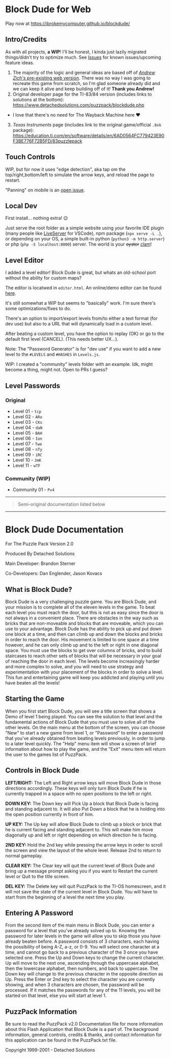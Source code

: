 # Block Dude for Web

Play now at https://ibrokemycomputer.github.io/blockdude/

## Intro/Credits

As with all projects, **a WIP**! I'll be honest, I kinda just lazily migrated things/didn't try to optimize much. See [Issues](https://github.com/ibrokemycomputer/blockdude/issues) for known issues/upcoming feature ideas.

1. The majority of the logic and general ideas are based off of [_Andrew Zich's_ pre-existing web version](https://azich.org/blockdude/). There was no way I was going to recreate this game from scratch, so I'm glad someone already did and we can keep it alive and keep building off of it! **Thank you Andrew!**
2. Original developer page for the TI-83/84 version (includes links to solutions at the bottom): https://www.detachedsolutions.com/puzzpack/blockdude.php
  - I love that there's no need for The Wayback Machine here ❤️
3. _Texas Instruments_ page (includes link to the original game/official `.8xk` package): https://education.ti.com/en/software/details/en/6AD0564FC779423E90F3BE776F72B5FD/83puzzlepack

## Touch Controls

WIP, but for now it uses "edge detection", aka tap om the top/right,bottom/left to simulate the arrow keys, and reload the page to restart.

"Panning" on mobile is an [open issue](https://github.com/ibrokemycomputer/blockdude/issues/5).

## Local Dev

First install... nothing extra! 😉

Just serve the root folder as a simple website using your favorite IDE plugin (many people like [LiveServer](https://marketplace.visualstudio.com/items?itemName=ritwickdey.LiveServer) for VSCode), npm package (`npx serve -L .`), or depending on your OS, a simple built-in python (`python3 -m http.server`) or php (`php -S localhost:8000`) server. The world is your ~~oyster~~ [clam](https://www.youtube.com/watch?v=2lwlllR58y0)!

## Level Editor

I added a level editor! Block Dude is great, but whats an old-school port without the ability for custom maps?

The editor is locatwed in `editor.html`. An online/demo editor can be found [here](https://ibrokemycomputer.github.io/blockdude/editor).

It's still somewhat a WIP but seems to "basically" work. I'm sure there's some optimizations/fixes to do.

There's an option to import/export levels from/to either a text format (for dev use) but also to a URL that will dynamically load in a custom level.

After beating a custom level, you have the option to replay (OK) or go to the default first level (CANCEL). (This needs better UX...).

Note: The "Password Generator" is for "dev use" if you want to add a new level to the `#LEVELS` and `#HASHES` in `Levels.js`.

WIP: I created a "community" levels folder with an example. Idk, might become a thing, might not. Open to PRs I guess?

## Level Passwords

### Original

- Level 01 - `tcp`
- Level 02 - `ARo`
- Level 03 - `CKs`
- Level 04 - `daN`
- Level 05 - `BAH`
- Level 06 - `Ion`
- Level 07 - `Twe`
- Level 08 - `nTy`
- Level 09 - `iRC`
- Level 10 - `JmK`
- Level 11 - `wTF`

### Community (WIP)

- Community 01 - `Pv4`

---

> Semi-original documentation listed below

---

Block Dude Documentation
========================

For The Puzzle Pack Version 2.0

Produced By Detached Solutions

Main Developer: Brandon Sterner

Co-Developers: Dan Englender, Jason Kovacs


What is Block Dude?
-------------------
Block Dude is a very challenging puzzle game. You are Block Dude, and your mission is to complete all of the eleven levels in the game. To beat each level you must reach the door, but this is not as easy since the door is not always in a convenient place. There are obstacles in the way such as bricks that are non-moveable and blocks that are moveable, which you can use to your advantage. Block Dude has the ability to pick up and put down one block at a time, and then can climb up and down the blocks and bricks in order to reach the door. His movement is limited to one space at a time however, and he can only climb up and to the left or right in one diagonal space. You must use the blocks to get over columns of bricks, and to build staircases to reach other sets of blocks that will be necessary in your goal of reaching the door in each level. The levels become increasingly harder and more complex to solve, and you will need to use strategy and experimentation with your placement of the blocks in order to solve a level. This fun and entertaining game will keep you addicted and playing until you have beaten all the levels!


Starting the Game
-----------------
When you first start Block Dude, you will see a title screen that shows a Demo of level 1 being played. You can see the solution to that level and the fundamental actions of Block Dude that you must use to solve all of the other levels. On the main menu at the bottom of the screen, you can choose "New" to start a new game from level 1, or "Password" to enter a password that you've already obtained from beating levels previously, in order to jump to a later level quickly. The "Help" menu item will show a screen of brief information about how to play the game, and the "Exit" menu item will return the user to the games list of PuzzPack.


Controls in Block Dude
----------------------
**LEFT/RIGHT:** The Left and Right arrow keys will move Block Dude in those directions accordingly. These keys will only turn Block Dude if he is currently trapped in a space with no open positions to the left or right.

**DOWN KEY:** The Down key will Pick Up a block that Block Dude is facing and standing adjacent to. It will also Put Down a block that he is holding into the open position currently in front of him.

**UP KEY:** The Up key will allow Block Dude to climb up a block or brick that he is current facing and standing adjacent to. This will make him move diagonally up and left or right depending on which direction he is facing.

**2ND KEY:** Hold the 2nd key while pressing the arrow keys in order to scroll the screen and view the layout of the whole level. Release 2nd to return to normal gameplay.

**CLEAR KEY:** The Clear key will quit the current level of Block Dude and bring up a message prompt asking you if you want to Restart the current level or Quit to the title screen.

**DEL KEY:** The Delete key will quit PuzzPack to the TI-OS homescreen, and it will not save the state of the current level in Block Dude. You will have to start from the beginning of a level the next time you play.


Entering A Password
-------------------
From the second item of the main menu in Block Dude, you can enter a password for a level that you've already solved up to. Knowing the password for later levels in the game will allow you to skip those you have already beaten before. A password consists of 3 characters, each having the possibility of being A-Z, a-z, or 0-9. You will select one character at a time, and cannot go back to a previous character of the 3 once you have selected one. Press the Up and Down keys to change the current character. Up will move to the next one, ascending through the uppercase alphabet, then the lowercase alphabet, then numbers, and back to uppercase. The Down key will change to the previous character in the opposite direction as Up. Press the Enter or 2nd key to select the character you are currently showing, and when 3 characters are chosen, the password will be processed. If it matches the passwords for any of the 11 levels, you will be started on that level, else you will start at level 1.

PuzzPack Information
--------------------
Be sure to read the PuzzPack v2.0 Documentation file for more information about this Flash Application that Block Dude is a part of. The background information, general controls, credits & thanks, and contact information for this application can be found in the PuzzPack.txt file.

Copyright 1999-2001 - Detached Solutions
